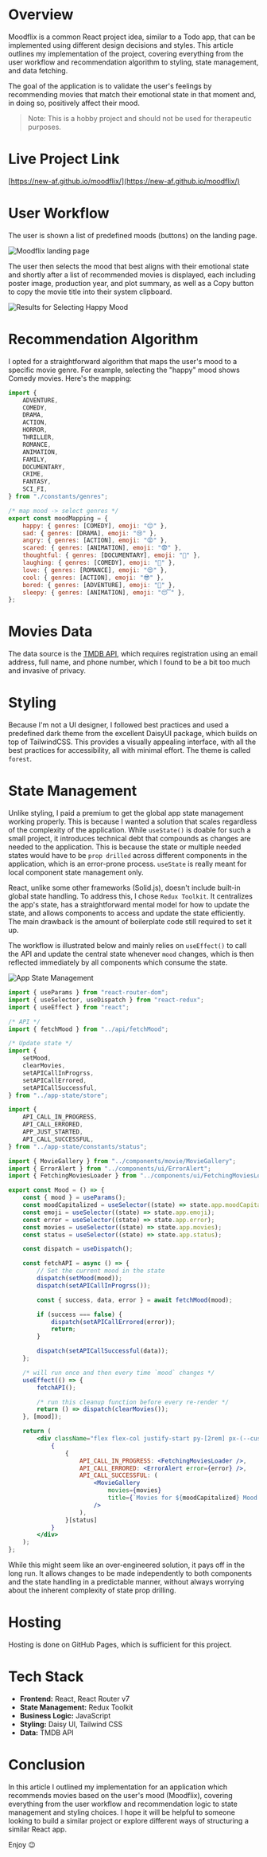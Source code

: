 # Overview

Moodflix is a common React project idea, similar to a Todo app, that can be implemented using different design decisions and styles. This article outlines my implementation of the project, covering everything from the user workflow and recommendation algorithm to styling, state management, and data fetching.

The goal of the application is to validate the user's feelings by recommending movies that match their emotional state in that moment and, in doing so, positively affect their mood.

> Note: This is a hobby project and should not be used for therapeutic purposes.

# Live Project Link

[https://new-af.github.io/moodflix/](https://new-af.github.io/moodflix/)

# User Workflow

The user is shown a list of predefined moods (buttons) on the landing page.

![Moodflix landing page](https://raw.githubusercontent.com/new-AF/moodflix/main/.github/images/landing.png)

The user then selects the mood that best aligns with their emotional state and shortly after a list of recommended movies is displayed, each including poster image, production year, and plot summary, as well as a Copy button to copy the movie title into their system clipboard.

![Results for Selecting Happy Mood](https://raw.githubusercontent.com/new-AF/moodflix/main/.github/images/happy.png)

# Recommendation Algorithm

I opted for a straightforward algorithm that maps the user's mood to a specific movie genre. For example, selecting the "happy" mood shows Comedy movies. Here's the mapping:

```js
import {
    ADVENTURE,
    COMEDY,
    DRAMA,
    ACTION,
    HORROR,
    THRILLER,
    ROMANCE,
    ANIMATION,
    FAMILY,
    DOCUMENTARY,
    CRIME,
    FANTASY,
    SCI_FI,
} from "./constants/genres";

/* map mood -> select genres */
export const moodMapping = {
    happy: { genres: [COMEDY], emoji: "😊" },
    sad: { genres: [DRAMA], emoji: "😢" },
    angry: { genres: [ACTION], emoji: "😡" },
    scared: { genres: [ANIMATION], emoji: "😨" },
    thoughtful: { genres: [DOCUMENTARY], emoji: "🤔" },
    laughing: { genres: [COMEDY], emoji: "🤣" },
    love: { genres: [ROMANCE], emoji: "😍" },
    cool: { genres: [ACTION], emoji: "😎" },
    bored: { genres: [ADVENTURE], emoji: "🥱" },
    sleepy: { genres: [ANIMATION], emoji: "😴" },
};
```

# Movies Data

The data source is the [TMDB API](https://www.themoviedb.org/), which requires registration using an email address, full name, and phone number, which I found to be a bit too much and invasive of privacy.

# Styling

Because I'm not a UI designer, I followed best practices and used a predefined dark theme from the excellent DaisyUI package, which builds on top of TailwindCSS. This provides a visually appealing interface, with all the best practices for accessibility, all with minimal effort. The theme is called `forest`.

# State Management

Unlike styling, I paid a premium to get the global app state management working properly. This is because I wanted a solution that scales regardless of the complexity of the application. While `useState()` is doable for such a small project, it introduces technical debt that compounds as changes are needed to the application. This is because the state or multiple needed states would have to be `prop drilled` across different components in the application, which is an error-prone process. `useState` is really meant for local component state management only.

React, unlike some other frameworks (Solid.js), doesn't include built-in global state handling. To address this, I chose `Redux Toolkit`. It centralizes the app's state, has a straightforward mental model for how to update the state, and allows components to access and update the state efficiently. The main drawback is the amount of boilerplate code still required to set it up.

The workflow is illustrated below and mainly relies on `useEffect()` to call the API and update the central state whenever `mood` changes, which is then reflected immediately by all components which consume the state.

![App State Management](https://raw.githubusercontent.com/new-AF/moodflix/main/.github/images/state%20diagram.png)

```jsx
import { useParams } from "react-router-dom";
import { useSelector, useDispatch } from "react-redux";
import { useEffect } from "react";

/* API */
import { fetchMood } from "../api/fetchMood";

/* Update state */
import {
    setMood,
    clearMovies,
    setAPICallInProgrss,
    setAPICallErrored,
    setAPICallSuccessful,
} from "../app-state/store";

import {
    API_CALL_IN_PROGRESS,
    API_CALL_ERRORED,
    APP_JUST_STARTED,
    API_CALL_SUCCESSFUL,
} from "../app-state/constants/status";

import { MovieGallery } from "../components/movie/MovieGallery";
import { ErrorAlert } from "../components/ui/ErrorAlert";
import { FetchingMoviesLoader } from "../components/ui/FetchingMoviesLoader";

export const Mood = () => {
    const { mood } = useParams();
    const moodCapitalized = useSelector((state) => state.app.moodCapitalized);
    const emoji = useSelector((state) => state.app.emoji);
    const error = useSelector((state) => state.app.error);
    const movies = useSelector((state) => state.app.movies);
    const status = useSelector((state) => state.app.status);

    const dispatch = useDispatch();

    const fetchAPI = async () => {
        // Set the current mood in the state
        dispatch(setMood(mood));
        dispatch(setAPICallInProgrss());

        const { success, data, error } = await fetchMood(mood);

        if (success === false) {
            dispatch(setAPICallErrored(error));
            return;
        }

        dispatch(setAPICallSuccessful(data));
    };

    /* will run once and then every time `mood` changes */
    useEffect(() => {
        fetchAPI();

        /* run this cleanup function before every re-render */
        return () => dispatch(clearMovies());
    }, [mood]);

    return (
        <div className="flex flex-col justify-start py-[2rem] px-(--custom-spacing-md)">
            {
                {
                    API_CALL_IN_PROGRESS: <FetchingMoviesLoader />,
                    API_CALL_ERRORED: <ErrorAlert error={error} />,
                    API_CALL_SUCCESSFUL: (
                        <MovieGallery
                            movies={movies}
                            title={`Movies for ${moodCapitalized} Mood ${emoji}`}
                        />
                    ),
                }[status]
            }
        </div>
    );
};
```

While this might seem like an over-engineered solution, it pays off in the long run. It allows changes to be made independently to both components and the state handling in a predictable manner, without always worrying about the inherent complexity of state prop drilling.

# Hosting

Hosting is done on GitHub Pages, which is sufficient for this project.

# Tech Stack

-   **Frontend:** React, React Router v7
-   **State Management:** Redux Toolkit
-   **Business Logic:** JavaScript
-   **Styling:** Daisy UI, Tailwind CSS
-   **Data:** TMDB API

# Conclusion

In this article I outlined my implementation for an application which recommends movies based on the user's mood (Moodflix), covering everything from the user workflow and recommendation logic to state management and styling choices. I hope it will be helpful to someone looking to build a similar project or explore different ways of structuring a similar React app.

Enjoy 😉
